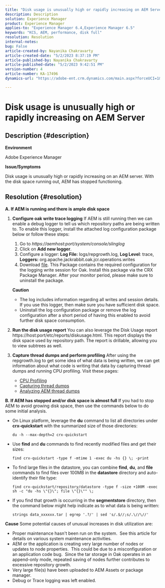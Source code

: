 ```yaml
---
title: "Disk usage is unusually high or rapidly increasing on AEM Server"
description: Description
solution: Experience Manager
product: Experience Manager
applies-to: "Experience Manager 6.4,Experience Manager 6.5"
keywords: "KCS, AEM, performance, disk full"
resolution: Resolution
internal-notes: 
bug: False
article-created-by: Nayanika Chakravarty
article-created-date: "5/2/2023 8:37:19 PM"
article-published-by: Nayanika Chakravarty
article-published-date: "5/2/2023 9:42:51 PM"
version-number: 4
article-number: KA-17496
dynamics-url: "https://adobe-ent.crm.dynamics.com/main.aspx?forceUCI=1&pagetype=entityrecord&etn=knowledgearticle&id=104d8e1f-29e9-ed11-a7c6-6045bd006268"

---
```

# Disk usage is unusually high or rapidly increasing on AEM Server

## Description {#description}


<b>Environment</b>

Adobe Experience Manager

<b>Issue/Symptoms</b>

Disk usage is unusually high or rapidly increasing on an AEM server. With the disk space running out, AEM has stopped functioning.




## Resolution {#resolution}

<b>A. If AEM is running and there is ample disk space</b>
1. <b>Configure oak write trace logging</b>    If AEM is still running then we can enable a debug logger to tell us which repository paths are being written to. To enable this logger, install the attached log configuration package below or follow these steps:

    1. Go to *https://aemhost:port/system/console/slinglog*
    2. Click on <b>Add new logger</b>.
    3. Configure a logger: <b>Log File:</b> logs/repgrowth.log, <b>Log Level</b>: trace, <b>Loggers:</b> org.apache.jackrabbit.oak.jcr.operations.writes
    4. Download [file](https://helpx.adobe.com/content/dam/help/en/experience-manager/kb/analyze-unusual-repository-growth/jcr:content/main-pars/download/log_repository_growth-1.zip).        This Package contains the required configuration for the logging write session for Oak. Install this package via the CRX Package Manager. After your monitor period, please make sure to uninstall the package.

    <b>Caution</b>

    - The log includes information regarding all writes and session details. If you use this logger, then make sure you have sufficient disk space.
    - Uninstall the log configuration package or remove the log configuration after a short period of having this enabled to avoid further disk space consumption.
2. <b>Run the disk usage report</b>    You can also leverage the Disk Usage report https://host:port/etc/reports/diskusage.html. This report displays the disk space used by repository path. The report is drillable, allowing you to view subtrees as well.
3. <b>Capture thread dumps and perform profiling</b>    After using the repgrowth.log to get some idea of what data is being written, we can get information about what code is writing that data by capturing thread dumps and running CPU profiling. Visit these pages:

    - [CPU Profiling](https://experienceleague.adobe.com/docs/experience-cloud-kcs/kbarticles/KA-17499.html?lang=en)
    - [Capturing thread dumps](https://experienceleague.adobe.com/docs/experience-cloud-kcs/kbarticles/KA-17452.html?lang=en)
    - [Analyzing AEM thread dumps](https://experienceleague.adobe.com/docs/experience-cloud-kcs/kbarticles/KA-16458.html?lang=en)

<b>B. If AEM has stopped and/or disk space is almost full</b>
If you had to stop AEM to avoid growing disk space, then use the commands below to do some initial analysis.

- On Linux platform, leverage the <b>du</b> command to list all directories under <b>crx-quickstart</b> with the summarized size of those directories:<br>

    ```
    du -h --max-depth=2 crx-quickstart
    ```
- Use <b>find</b> and <b>du</b> commands to find recently modified files and get their sizes:

    ```
    find crx-quickstart -type f -mtime 1 -exec du -hs {} \; -print
    ```
- To find large files in the datastore, you can combine <b>find</b>, <b>du</b>, and <b>file</b> commands to find files over 100MB in the <b>datastore</b> directory and auto-identify their file type:

    ```
    find crx-quickstart/repository/datastore -type f -size +100M -exec sh -c "du -hs \"{}\"; file \"{}\"" \;
    ```
- If you find that growth is occurring in the <b>segmentstore</b> directory, then the command below might help indicate as to what data is being written:

    ```
    strings data_xxxxxx.tar | egrep '.?/' | sed 's/.$//;s/.\//\//'
    ```

<b>Cause</b>
Some potential causes of unusual increases in disk utilization are:

- Proper maintenance hasn't been run on the system.  See this article for details on various system maintenance activities.
- AEM or the application is creating very large number of nodes or updates to node properties.  This could be due to a misconfiguration or an application code bug.  Since the tar storage in Oak operates in an append-only mode, repeated saving of nodes further contributes to excessive repository growth.
- Very large file(s) have been uploaded to AEM Assets or package manager.
- Debug or Trace logging was left enabled.

